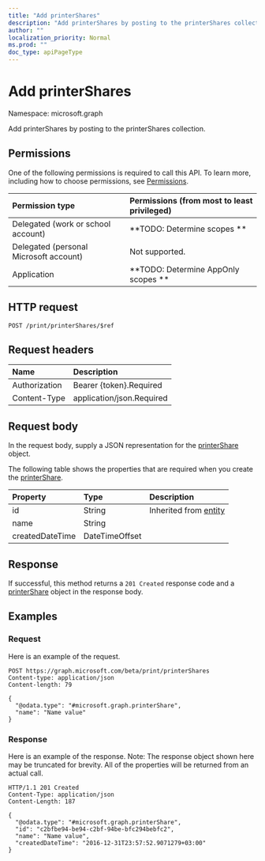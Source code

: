 ```yaml
---
title: "Add printerShares"
description: "Add printerShares by posting to the printerShares collection."
author: ""
localization_priority: Normal
ms.prod: ""
doc_type: apiPageType
---
```


# Add printerShares

Namespace: microsoft.graph

Add printerShares by posting to the printerShares collection.

## Permissions
One of the following permissions is required to call this API. To learn more, including how to choose permissions, see [Permissions](/concepts/permissions-reference.md).

|Permission type|Permissions (from most to least privileged)|
|:---|:---|
|Delegated (work or school account)|**TODO: Determine scopes **|
|Delegated (personal Microsoft account)|Not supported.|
|Application|**TODO: Determine AppOnly scopes **|

## HTTP request
<!-- {
  "blockType": "ignored"
}
-->
``` http
POST /print/printerShares/$ref
```

## Request headers
|Name|Description|
|:---|:---|
|Authorization|Bearer {token}.Required|
|Content-Type|application/json.Required|

## Request body
In the request body, supply a JSON representation for the [printerShare](../resources/printershare.md) object.

The following table shows the properties that are required when you create the [printerShare](../resources/printershare.md).

|Property|Type|Description|
|:---|:---|:---|
|id|String| Inherited from [entity](../resources/entity.md)|
|name|String||
|createdDateTime|DateTimeOffset||



## Response
If successful, this method returns a `201 Created` response code and a [printerShare](../resources/printershare.md) object in the response body.

## Examples

### Request
Here is an example of the request.
<!-- {
  "blockType": "request",
  "name": "create_printershare_from_"
}
-->
``` http
POST https://graph.microsoft.com/beta/print/printerShares
Content-type: application/json
Content-length: 79

{
  "@odata.type": "#microsoft.graph.printerShare",
  "name": "Name value"
}
```

### Response
Here is an example of the response. Note: The response object shown here may be truncated for brevity. All of the properties will be returned from an actual call.
<!-- {
  "blockType": "response",
  "truncated": true,
  "@odata.type": "microsoft.graph.printershare"
}
-->
``` http
HTTP/1.1 201 Created
Content-Type: application/json
Content-Length: 187

{
  "@odata.type": "#microsoft.graph.printerShare",
  "id": "c2bfbe94-be94-c2bf-94be-bfc294bebfc2",
  "name": "Name value",
  "createdDateTime": "2016-12-31T23:57:52.9071279+03:00"
}
```

